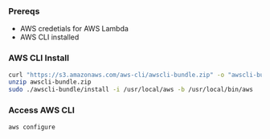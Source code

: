 ### Prereqs
* AWS credetials for AWS Lambda
* AWS CLI installed

### AWS CLI Install
```sh
curl "https://s3.amazonaws.com/aws-cli/awscli-bundle.zip" -o "awscli-bundle.zip"
unzip awscli-bundle.zip
sudo ./awscli-bundle/install -i /usr/local/aws -b /usr/local/bin/aws
```

### Access AWS CLI

```
aws configure
```